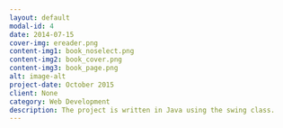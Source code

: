 ```yaml
---
layout: default
modal-id: 4
date: 2014-07-15
cover-img: ereader.png
content-img1: book_noselect.png
content-img2: book_cover.png
content-img3: book_page.png
alt: image-alt
project-date: October 2015
client: None
category: Web Development
description: The project is written in Java using the swing class.
---
```

